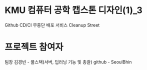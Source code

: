 # KMU 컴퓨터 공학 캡스톤 디자인(1)_3
Github CD/CI 무중단 배포 서비스 Cleanup Street
#
# 프로젝트 참여자

팀장 김경빈 - 풀스택(서버, 딥러닝 기능 및 총괄) github - SeoulBhin